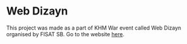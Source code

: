 # Web Dizayn

This project was made as a part of KHM War event called Web Dizayn organised by FISAT SB. Go to the website [here](https://aswinkr77.github.io/web-dizayn-game/index.html).
